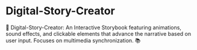# Digital-Story-Creator
📖 Digital-Story-Creator: An Interactive Storybook featuring animations, sound effects, and clickable elements that advance the narrative based on user input. Focuses on multimedia synchronization. 📚
